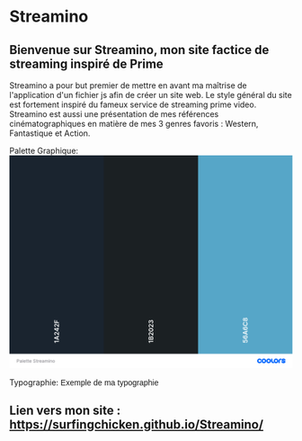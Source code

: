 # Streamino

## Bienvenue sur Streamino, mon site factice de streaming inspiré de Prime
Streamino a pour but premier de mettre en avant ma maîtrise de l'application d'un fichier js afin de créer un site web. Le style général du site est fortement inspiré du fameux service de streaming prime video. Streamino est aussi une présentation de mes références cinématographiques en matière de mes 3 genres favoris : Western, Fantastique et Action.

Palette Graphique: ![Palette_Streamino](asset/Palette_Streamino.png)

Typographie: <span style ="font-family:'Fredoka', sans-serif;">Exemple de ma typographie</span>

## Lien vers mon site : https://surfingchicken.github.io/Streamino/